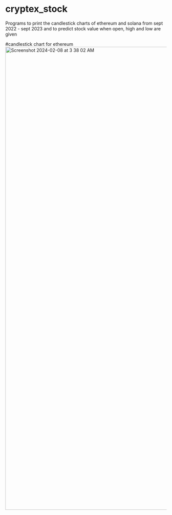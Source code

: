 # cryptex_stock
Programs to print the candlestick charts of ethereum and solana from sept 2022 - sept 2023 and to predict stock value when open, high and low are given


#candlestick chart for ethereum
<img width="1440" alt="Screenshot 2024-02-08 at 3 38 02 AM" src="https://github.com/anusha-adhikari/cryptex_stock/assets/74814765/b1658b8f-315b-4b55-9b96-3cf9ac1ef939">
